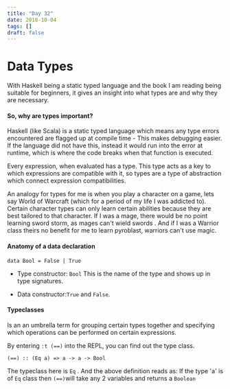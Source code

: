 ```yaml
---
title: "Day 32"
date: 2018-10-04
tags: []
draft: false
---
```


# Data Types

With Haskell being a static typed language and the book I am reading being suitable for beginners, it gives an insight into what types are and why they are necessary.

#### So, why are types important?
Haskell (like Scala) is a static typed language which means any type errors encountered are flagged up at compile time - This makes debugging easier. If the language did not have this, instead it would run into the error at runtime, which is where the code breaks when that function is executed.

Every expression, when evaluated has a type. This type acts as a key to which expressions are compatible with it, so types are a type of abstraction which connect expression compatibilities.

An analogy for types for me is when you play a character on a game, lets say World of Warcraft (which for a period of my life I was addicted to). Certain character types can only learn certain abilities because they are best tailored to that character. If I was a mage, there would be no point learning sword storm, as mages can't wield swords . And if I was a Warrior class theirs no benefit for me to learn pyroblast, warriors can't use magic.

#### Anatomy of a data declaration

```
data Bool = False | True
```

- Type constructor: `Bool`  This is the name of the type and shows up in type signatures.

- Data constructor:`True` and `False`.

#### Typeclasses
Is an an umbrella term for grouping certain types together and specifying which operations can be performed on certain expressions.

By entering `:t (==)` into the REPL, you can find out the type class.
```
(==) :: (Eq a) => a -> a -> Bool  
```

The typeclass here is `Eq` . And the above definition reads as:
If the type 'a' is of `Eq` class then `(==)`will take any 2 variables and returns a `Boolean`  
